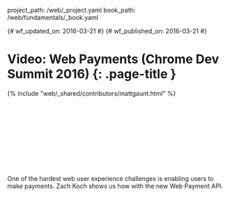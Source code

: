 project_path: /web/_project.yaml
book_path: /web/fundamentals/_book.yaml

{# wf_updated_on: 2016-03-21 #}
{# wf_published_on: 2016-03-21 #}

# Video: Web Payments (Chrome Dev Summit 2016) {: .page-title }

{% include "web/_shared/contributors/mattgaunt.html" %}

<div class="video-wrapper">
  <iframe class="devsite-embedded-youtube-video" data-video-id="U0LkQijSeko"
          data-autohide="1" data-showinfo="0" frameborder="0" allowfullscreen>
  </iframe>
</div>

One of the hardest web user experience challenges is enabling users
to make payments. Zach Koch shows us how with the new Web Payment API.
